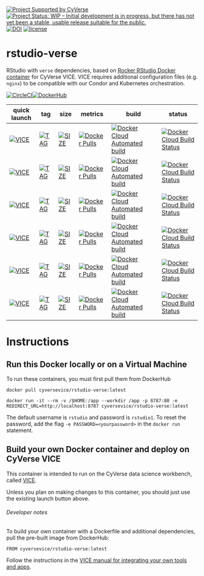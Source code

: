 [![Project Supported by CyVerse](https://img.shields.io/badge/Supported%20by-CyVerse-blue.svg)](https://learning.cyverse.org/projects/vice/en/latest/) [![Project Status: WIP – Initial development is in progress, but there has not yet been a stable, usable release suitable for the public.](https://www.repostatus.org/badges/latest/wip.svg)](https://www.repostatus.org/#wip) [![DOI](https://zenodo.org/badge/DOI/10.5281/zenodo.3246938.svg)](https://doi.org/10.5281/zenodo.3246938) [![license](https://img.shields.io/badge/license-GPLv2-blue.svg)](https://opensource.org/licenses/GPL-2.0)

# rstudio-verse

RStudio with `verse` dependencies, based on [Rocker RStudio Docker container](https://hub.docker.com/r/rocker/verse) for CyVerse VICE. VICE requires additional configuration files (e.g. `nginx`) to be compatible with our Condor and Kubernetes orchestration. 

[![CircleCI](https://circleci.com/gh/cyverse-vice/rstudio-verse.svg?style=svg)](https://circleci.com/gh/cyverse-vice/rstudio-verse)[![DockerHub](https://img.shields.io/badge/DockerHub-brightgreen.svg?style=popout&logo=Docker)](https://hub.docker.com/r/cyversevice/rstudio-base)


quick launch | tag | size | metrics | build | status |  
------------ | --- | ---- | ------- | ------|--------|
[![VICE](https://img.shields.io/badge/CyVerse-VICE-blue.svg?style=popout&logo=Docker&color=#1488C6)]() | [![TAG](https://images.microbadger.com/badges/version/cyversevice/shiny-verse.svg)](https://microbadger.com/images/cyversevice/shiny-verse) | [![SIZE](https://images.microbadger.com/badges/image/cyversevice/shiny-verse.svg)](https://microbadger.com/images/cyversevice/shiny-verse) | [![Docker Pulls](https://img.shields.io/docker/pulls/cyversevice/rstudio-verse?color=blue&logo=docker&logoColor=white)](https://hub.docker.com/r/cyversevice/rstudio-verse) | [![Docker Cloud Automated build](https://img.shields.io/docker/cloud/automated/cyversevice/rstudio-verse?color=blue&logo=docker&logoColor=white)](https://hub.docker.com/r/cyversevice/rstudio-verse) | [![Docker Cloud Build Status](https://img.shields.io/docker/cloud/build/cyversevice/rstudio-verse?color=blue&logo=docker&logoColor=white)](https://hub.docker.com/r/cyversevice/rstudio-verse)
[![VICE](https://img.shields.io/badge/CyVerse-VICE-blue.svg?style=popout&logo=Docker&color=#1488C6)]() | [![TAG](https://images.microbadger.com/badges/version/cyversevice/shiny-verse:3.5.0.svg)](https://microbadger.com/images/cyversevice/shiny-verse:3.5.0) | [![SIZE](https://images.microbadger.com/badges/image/cyversevice/shiny-verse:3.5.0.svg)](https://microbadger.com/images/cyversevice/shiny-verse:3.5.0) | [![Docker Pulls](https://img.shields.io/docker/pulls/cyversevice/rstudio-verse?color=blue&logo=docker&logoColor=white)](https://hub.docker.com/r/cyversevice/rstudio-verse) | [![Docker Cloud Automated build](https://img.shields.io/docker/cloud/automated/cyversevice/rstudio-verse?color=blue&logo=docker&logoColor=white)](https://hub.docker.com/r/cyversevice/rstudio-verse) | [![Docker Cloud Build Status](https://img.shields.io/docker/cloud/build/cyversevice/rstudio-verse?color=blue&logo=docker&logoColor=white)](https://hub.docker.com/r/cyversevice/rstudio-verse)
[![VICE](https://img.shields.io/badge/CyVerse-VICE-blue.svg?style=popout&logo=Docker&color=#1488C6)]() | [![TAG](https://images.microbadger.com/badges/version/cyversevice/shiny-verse:3.5.1.svg)](https://microbadger.com/images/cyversevice/shiny-verse:3.5.1) | [![SIZE](https://images.microbadger.com/badges/image/cyversevice/shiny-verse:3.5.0.svg)](https://microbadger.com/images/cyversevice/shiny-verse:3.5.1) | [![Docker Pulls](https://img.shields.io/docker/pulls/cyversevice/rstudio-verse?color=blue&logo=docker&logoColor=white)](https://hub.docker.com/r/cyversevice/rstudio-verse) | [![Docker Cloud Automated build](https://img.shields.io/docker/cloud/automated/cyversevice/rstudio-verse?color=blue&logo=docker&logoColor=white)](https://hub.docker.com/r/cyversevice/rstudio-verse) | [![Docker Cloud Build Status](https://img.shields.io/docker/cloud/build/cyversevice/rstudio-verse?color=blue&logo=docker&logoColor=white)](https://hub.docker.com/r/cyversevice/rstudio-verse)
[![VICE](https://img.shields.io/badge/CyVerse-VICE-blue.svg?style=popout&logo=Docker&color=#1488C6)]() | [![TAG](https://images.microbadger.com/badges/version/cyversevice/shiny-verse:3.5.2.svg)](https://microbadger.com/images/cyversevice/shiny-verse:3.5.2) | [![SIZE](https://images.microbadger.com/badges/image/cyversevice/shiny-verse:3.5.0.svg)](https://microbadger.com/images/cyversevice/shiny-verse:3.5.2) | [![Docker Pulls](https://img.shields.io/docker/pulls/cyversevice/rstudio-verse?color=blue&logo=docker&logoColor=white)](https://hub.docker.com/r/cyversevice/rstudio-verse) | [![Docker Cloud Automated build](https://img.shields.io/docker/cloud/automated/cyversevice/rstudio-verse?color=blue&logo=docker&logoColor=white)](https://hub.docker.com/r/cyversevice/rstudio-verse) | [![Docker Cloud Build Status](https://img.shields.io/docker/cloud/build/cyversevice/rstudio-verse?color=blue&logo=docker&logoColor=white)](https://hub.docker.com/r/cyversevice/rstudio-verse)
[![VICE](https://img.shields.io/badge/CyVerse-VICE-blue.svg?style=popout&logo=Docker&color=#1488C6)]() | [![TAG](https://images.microbadger.com/badges/version/cyversevice/shiny-verse:3.5.3.svg)](https://microbadger.com/images/cyversevice/shiny-verse:3.5.3) | [![SIZE](https://images.microbadger.com/badges/image/cyversevice/shiny-verse:3.5.0.svg)](https://microbadger.com/images/cyversevice/shiny-verse:3.5.3) | [![Docker Pulls](https://img.shields.io/docker/pulls/cyversevice/rstudio-verse?color=blue&logo=docker&logoColor=white)](https://hub.docker.com/r/cyversevice/rstudio-verse) | [![Docker Cloud Automated build](https://img.shields.io/docker/cloud/automated/cyversevice/rstudio-verse?color=blue&logo=docker&logoColor=white)](https://hub.docker.com/r/cyversevice/rstudio-verse) | [![Docker Cloud Build Status](https://img.shields.io/docker/cloud/build/cyversevice/rstudio-verse?color=blue&logo=docker&logoColor=white)](https://hub.docker.com/r/cyversevice/rstudio-verse)
[![VICE](https://img.shields.io/badge/CyVerse-VICE-blue.svg?style=popout&logo=Docker&color=#1488C6)]() | [![TAG](https://images.microbadger.com/badges/version/cyversevice/shiny-verse:3.6.0.svg)](https://microbadger.com/images/cyversevice/shiny-verse:3.6.0) | [![SIZE](https://images.microbadger.com/badges/image/cyversevice/shiny-verse:3.5.0.svg)](https://microbadger.com/images/cyversevice/shiny-verse:3.6.0) | [![Docker Pulls](https://img.shields.io/docker/pulls/cyversevice/rstudio-verse?color=blue&logo=docker&logoColor=white)](https://hub.docker.com/r/cyversevice/rstudio-verse) | [![Docker Cloud Automated build](https://img.shields.io/docker/cloud/automated/cyversevice/rstudio-verse?color=blue&logo=docker&logoColor=white)](https://hub.docker.com/r/cyversevice/rstudio-verse) | [![Docker Cloud Build Status](https://img.shields.io/docker/cloud/build/cyversevice/rstudio-verse?color=blue&logo=docker&logoColor=white)](https://hub.docker.com/r/cyversevice/rstudio-verse)

# Instructions

## Run this Docker locally or on a Virtual Machine

To run these containers, you must first pull them from DockerHub

```
docker pull cyversevice/rstudio-verse:latest
```

```
docker run -it --rm -v /$HOME:/app --workdir /app -p 8787:80 -e REDIRECT_URL=http://localhost:8787 cyversevice/rstudio-verse:latest
```

The default username is `rstudio` and password is `rstudio1`. To reset the password, add the flag `-e PASSWORD=<yourpassword>` in the `docker run` statement.

## Build your own Docker container and deploy on CyVerse VICE

This container is intended to run on the CyVerse data science workbench, called [VICE](https://cyverse-visual-interactive-computing-environment.readthedocs-hosted.com/en/latest/index.html). 

Unless you plan on making changes to this container, you should just use the existing launch button above. 

###### Developer notes

To build your own container with a Dockerfile and additional dependencies, pull the pre-built image from DockerHub:

```
FROM cyversevice/rstudio-verse:latest
```

Follow the instructions in the [VICE manual for integrating your own tools and apps](https://cyverse-visual-interactive-computing-environment.readthedocs-hosted.com/en/latest/developer_guide/building.html).
